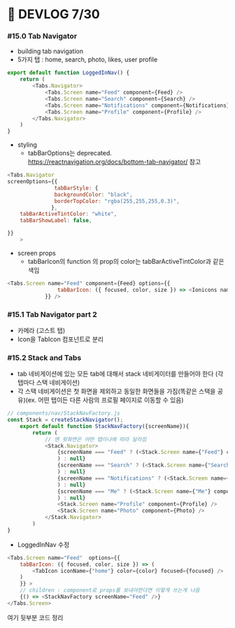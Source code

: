 # 🐢 DEVLOG 7/30



### #15.0 Tab Navigator

- building tab navigation
- 5가지 탭 : home, search, photo, likes, user profile

```js
export default function LoggedInNav() {
    return (
        <Tabs.Navigator>
            <Tabs.Screen name="Feed" component={Feed} />
            <Tabs.Screen name="Search" component={Search} />
            <Tabs.Screen name="Notifications" component={Notifications} />
            <Tabs.Screen name="Profile" component={Profile} />
        </Tabs.Navigator>
    )
}
```

- styling 
  - tabBarOptions는 deprecated. https://reactnavigation.org/docs/bottom-tab-navigator/ 참고

```js
<Tabs.Navigator
screenOptions={{
               tabBarStyle: {
               backgroundColor: "black",
               borderTopColor: "rgba(255,255,255,0.3)",
              },
    tabBarActiveTintColor: "white",
   	tabBarShowLabel: false,

}}
    >
```



- screen props
  - tabBarIcon의 function 의 prop의 color는 tabBarActiveTintColor과 같은 색임

```js
<Tabs.Screen name="Feed" component={Feed} options={{
                tabBarIcon: ({ focused, color, size }) => <Ionicons name="home" color={color} />
            }} />
```



### #15.1 Tab Navigator part 2

- 카메라 (고스트 탭)
- Icon을 TabIcon 컴포넌트로 분리



### #15.2 Stack and Tabs

- tab 네비게이션에 있는 모든 tab에 대해서 stack 네비게이터를 만들어야 한다 (각 탭마다 스택 네비게이션)
- 각 스택 네비게이션은 첫 화면을 제외하고 동일한 화면들을 가짐(똑같은 스택을 공유)(ex. 어떤 탭이든 다른 사람의 프로필 페이지로 이동할 수 있음)

```js
// components/nav/StackNavFactory.js
const Stack = createStackNavigator();
    export default function StackNavFactory({screenName}){
        return (
            // 맨 윗화면은 어떤 탭이냐에 따라 달라짐
            <Stack.Navigator>
                {screenName === "Feed" ? (<Stack.Screen name={"Feed"} component={Feed} />
                ) : null}
                {screenName === "Search" ? (<Stack.Screen name={"Search"} component={Search} />
                ) : null}
                {screenName === "Notifications" ? (<Stack.Screen name={"Notifications"} component={Notifications} />
                ) : null}
                {screenName === "Me" ? (<Stack.Screen name={"Me"} component={Me} />
                ) : null}
                <Stack.Screen name="Profile" component={Profile} />
                <Stack.Screen name="Photo" component={Photo} />
            </Stack.Navigator>
        )
}
```

- LoggedInNav 수정

```js
<Tabs.Screen name="Feed"  options={{
	tabBarIcon: ({ focused, color, size }) => (
		<TabIcon iconName={"home"} color={color} focused={focused} />
	)
	}} >  
    // children : component로 props를 보내야한다면 이렇게 쓰는게 나음
	{() => <StackNavFactory screenName="Feed" />}  
</Tabs.Screen>
```



여기 뒷부분 코드 정리

